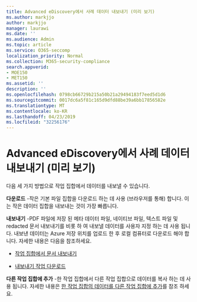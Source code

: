 ```yaml
---
title: Advanced eDiscovery에서 사례 데이터 내보내기 (미리 보기)
ms.author: markjjo
author: markjjo
manager: laurawi
ms.date: ''
ms.audience: Admin
ms.topic: article
ms.service: O365-seccomp
localization_priority: Normal
ms.collection: M365-security-compliance
search.appverid:
- MOE150
- MET150
ms.assetid: ''
description: ''
ms.openlocfilehash: 0798cb66729b215a50b21a29494183f7eed5d1d6
ms.sourcegitcommit: 0017dc6a5f81c165d9dfd88be39a6bb17856582e
ms.translationtype: MT
ms.contentlocale: ko-KR
ms.lasthandoff: 04/23/2019
ms.locfileid: "32256176"
---
```

# <a name="export-case-data-in-advanced-ediscovery-preview"></a>Advanced eDiscovery에서 사례 데이터 내보내기 (미리 보기)

다음 세 가지 방법으로 작업 집합에서 데이터를 내보낼 수 있습니다.

**다운로드** -작은 기본 파일 집합을 다운로드 하는 데 사용 (브라우저를 통해) 합니다. 이는 작은 데이터 집합을 내보내는 것이 가장 빠릅니다.

**내보내기** -PDF 파일에 저장 된 메타 데이터 파일, 네이티브 파일, 텍스트 파일 및 redacted 문서 내보내기를 비롯 하 여 내보낼 데이터를 사용자 지정 하는 데 사용 됩니다. 내보낸 데이터는 Azure 저장 위치를 업로드 한 후 로컬 컴퓨터로 다운로드 해야 합니다. 자세한 내용은 다음을 참조하세요. 

   - [작업 집합에서 문서 내보내기](export-documents-from-working-set.md)

   - [내보내기 작업 다운로드](download-export-jobs.md)

**다른 작업 집합에 추가** -한 작업 집합에서 다른 작업 집합으로 데이터를 복사 하는 데 사용 됩니다. 자세한 내용은 [한 작업 집합의 데이터를 다른 작업 집합에 추가](add-data-to-working-set-from-another-working-set.md)를 참조 하세요. 
